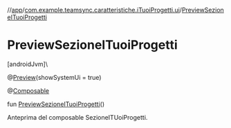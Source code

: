 //[app](../../index.md)/[com.example.teamsync.caratteristiche.iTuoiProgetti.ui](index.md)/[PreviewSezioneITuoiProgetti](-preview-sezione-i-tuoi-progetti.md)

# PreviewSezioneITuoiProgetti

[androidJvm]\

@[Preview](https://developer.android.com/reference/kotlin/androidx/compose/ui/tooling/preview/Preview.html)(showSystemUi = true)

@[Composable](https://developer.android.com/reference/kotlin/androidx/compose/runtime/Composable.html)

fun [PreviewSezioneITuoiProgetti](-preview-sezione-i-tuoi-progetti.md)()

Anteprima del composable SezioneITUoiProgetti.
